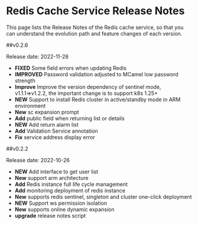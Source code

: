 # Redis Cache Service Release Notes

This page lists the Release Notes of the Redis cache service, so that you can understand the evolution path and feature changes of each version.

##v0.2.6

Release date: 2022-11-28

- **FIXED** Some field errors when updating Redis
- **IMPROVED** Password validation adjusted to MCamel low password strength
- **Improve** Improve the version dependency of sentinel mode, v1.1.1=>v1.2.2, the important change is to support k8s 1.25+
- **NEW** Support to install Redis cluster in active/standby mode in ARM environment
- **New** sc expansion prompt
- **Add** public field when returning list or details
- **NEW** Add return alarm list
- **Add** Validation Service annotation
- **Fix** service address display error

##v0.2.2

Release date: 2022-10-26

- **NEW** Add interface to get user list
- **New** support arm architecture
- **Add** Redis instance full life cycle management
- **Add** monitoring deployment of redis instance
- **New** supports redis sentinel, singleton and cluster one-click deployment
- **NEW** Support ws permission isolation
- **New** supports online dynamic expansion
- **upgrade** release notes script
